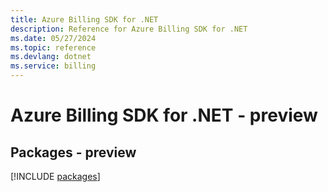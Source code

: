 ```yaml
---
title: Azure Billing SDK for .NET
description: Reference for Azure Billing SDK for .NET
ms.date: 05/27/2024
ms.topic: reference
ms.devlang: dotnet
ms.service: billing
---
```

# Azure Billing SDK for .NET - preview
## Packages - preview
[!INCLUDE [packages](billing-index.md)]